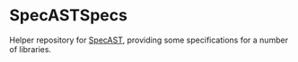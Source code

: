# SpecASTSpecs

Helper repository for [SpecAST](https://github.com/0152la/SpecAST), providing
some specifications for a number of libraries.
